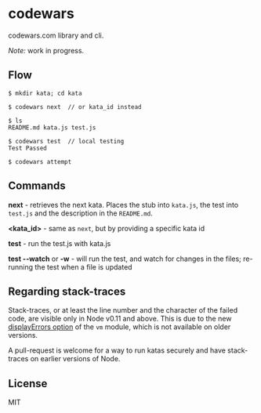 codewars
========

codewars.com library and cli.

*Note:* work in progress.

Flow
----

```
$ mkdir kata; cd kata

$ codewars next  // or kata_id instead

$ ls
README.md kata.js test.js

$ codewars test  // local testing
Test Passed

$ codewars attempt
```


Commands
--------

**next** - retrieves the next kata. Places the stub into `kata.js`, the test into `test.js` and the description in the `README.md`.

**<kata_id>** - same as `next`, but by providing a specific kata id

**test** - run the test.js with kata.js

**test --watch** or **-w** - will run the test, and watch for changes in the files; re-running the test when a file is updated



Regarding stack-traces
----------------------

Stack-traces, or at least the line number and the character
of the failed code, are visible only in Node v0.11 and above. This
is due to the new [displayErrors option](http://nodejs.org/dist/v0.11.11/docs/api/vm.html#vm_script_runinthiscontext_options) of the
`vm` module, which is not available on older versions.

A pull-request is welcome for a way to run katas securely and
have stack-traces on earlier versions of Node.


License
-------

MIT
